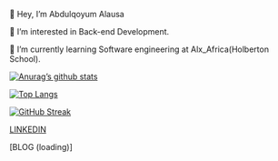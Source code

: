 👋 Hey, I’m Abdulqoyum Alausa

👀 I’m interested in Back-end Development.

🌱 I’m currently learning Software engineering at Alx_Africa(Holberton School).

[![Anurag’s github stats](https://github-readme-stats.vercel.app/api?username=Alausa2001)](https://github.com/Alausa2001)

[![Top Langs](https://github-readme-stats.vercel.app/api/top-langs/?username=Alausa2001&layout=compact)](https://github.com/Alausa2001)

[![GitHub Streak](http://github-readme-streak-stats.herokuapp.com?user=Alausa2001&theme=dark&background=000000)](https://git.io/streak-stats)


[LINKEDIN](https://linkedin.com/in/abdulqoyum-alausa-382a57239)





[BLOG (loading)]
